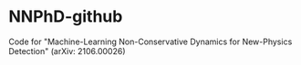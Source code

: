# NNPhD-github
Code for "Machine-Learning Non-Conservative Dynamics for New-Physics Detection" (arXiv: 2106.00026)
